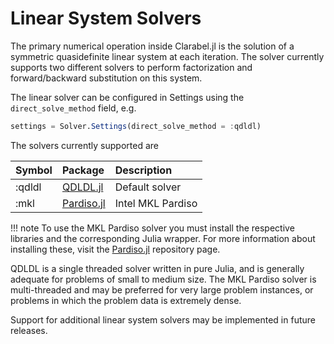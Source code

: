 # Linear System Solvers

The primary numerical operation inside Clarabel.jl is the solution of a symmetric quasidefinite linear system at each iteration.  The solver currently supports two different solvers to perform factorization and forward/backward substitution on this system.

The linear solver can be configured in Settings using the `direct_solve_method` field, e.g.

```julia
settings = Solver.Settings(direct_solve_method = :qdldl)
```

The solvers currently supported are

Symbol | Package | Description
---  | :--- | :---
:qdldl | [QDLDL.jl](https://github.com/osqp/QDLDL.jl)   | Default solver
:mkl   | [Pardiso.jl](https://github.com/JuliaSparse/Pardiso.jl) | Intel MKL Pardiso

!!! note
    To use the MKL Pardiso solver you must install the respective libraries and the corresponding Julia wrapper. For more information about installing these, visit the [Pardiso.jl](https://github.com/JuliaSparse/Pardiso.jl) repository page.


QDLDL is a single threaded solver written in pure Julia, and is generally adequate for problems of small to medium size.   The MKL Pardiso solver is multi-threaded and may be preferred for very large problem instances, or problems in which the problem data is extremely dense.

Support for additional linear system solvers may be implemented in future releases.   
